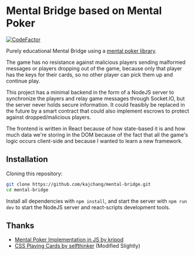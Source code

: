 # Mental Bridge based on Mental Poker

[![CodeFactor](https://www.codefactor.io/repository/github/kajchang/mental-bridge/badge)](https://www.codefactor.io/repository/github/kajchang/mental-bridge)

Purely educational Mental Bridge using a [mental poker library](https://github.com/kripod/mental-poker).

The game has no resistance against malicious players sending malformed messages or players dropping out of the game, because only that player has the keys for their cards, so no other player can pick them up and continue play.

This project has a minimal backend in the form of a  NodeJS server to synchronize the players and relay game messages through Socket.IO, but the server never holds secure information. It could feasibly be replaced in the future by a smart contract that could also implement escrows to protect against dropped/malicious players.

The frontend is written in React because of how state-based it is and how much data we're storing in the DOM because of the fact that all the game's logic occurs client-side and because I wanted to learn a new framework.


## Installation

Cloning this repository:

```bash
git clone https://github.com/kajchang/mental-bridge.git
cd mental-bridge
```

Install all dependencies with `npm install`, and start the server with `npm run dev` to start the NodeJS server and react-scripts development tools.

## Thanks

- [Mental Poker Implementation in JS by kripod](https://github.com/kripod/mental-poker)
- [CSS Playing Cards by selfthinker](https://github.com/selfthinker/CSS-Playing-Cards) (Modified Slightly)
